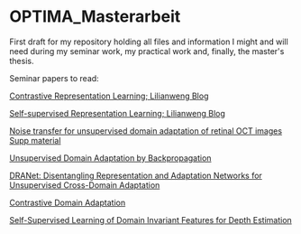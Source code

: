 # OPTIMA_Masterarbeit
First draft for my repository holding all files and information I might and will need during my seminar work, my practical work and, finally, the master's thesis.

Seminar papers to read:

[Contrastive Representation Learning; Lilianweng Blog](https://lilianweng.github.io/posts/2021-05-31-contrastive/)

[Self-supervised Representation Learning; Lilianweng Blog](https://lilianweng.github.io/posts/2019-11-10-self-supervised/)

[Noise transfer for unsupervised domain adaptation of retinal OCT images](https://arxiv.org/pdf/2209.08097.pdf)
[Supp material](https://static-content.springer.com/esm/chp%3A10.1007%2F978-3-031-16434-7_67/MediaObjects/539243_1_En_67_MOESM1_ESM.pdf)

[Unsupervised Domain Adaptation by Backpropagation](https://proceedings.mlr.press/v37/ganin15.pdf)

[DRANet: Disentangling Representation and Adaptation Networks for Unsupervised Cross-Domain Adaptation](https://openaccess.thecvf.com/content/CVPR2021/papers/Lee_DRANet_Disentangling_Representation_and_Adaptation_Networks_for_Unsupervised_Cross-Domain_Adaptation_CVPR_2021_paper.pdf)

[Contrastive Domain Adaptation](https://arxiv.org/pdf/2103.15566.pdf)

[Self-Supervised Learning of Domain Invariant Features for Depth Estimation](https://openaccess.thecvf.com/content/WACV2022/papers/Akada_Self-Supervised_Learning_of_Domain_Invariant_Features_for_Depth_Estimation_WACV_2022_paper.pdf)

